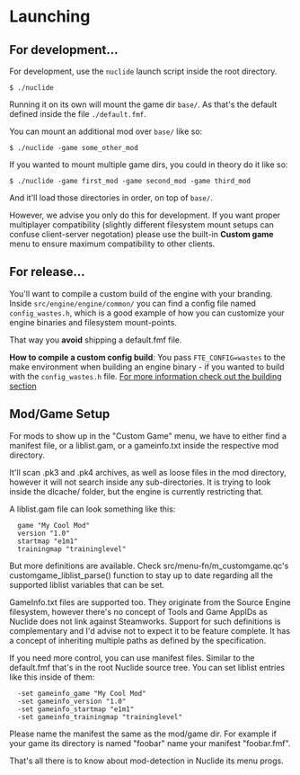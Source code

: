 # Launching

## For development...
For development, use the `nuclide` launch script inside the root directory.

```
$ ./nuclide
```

Running it on its own will mount the game dir `base/`. As that's the default defined inside the file `./default.fmf`.

You can mount an additional mod over `base/` like so:

```
$ ./nuclide -game some_other_mod
```

If you wanted to mount multiple game dirs, you could in theory do it like so:

```
$ ./nuclide -game first_mod -game second_mod -game third_mod
```

And it'll load those directories in order, on top of `base/`.

However, we advise you only do this for development. If you want proper multiplayer compatibility (slightly different filesystem mount setups can confuse client-server negotation) please use the built-in **Custom game** menu to ensure maximum compatibility to other clients.

## For release...

You'll want to compile a custom build of the engine with your branding.
Inside `src/engine/engine/common/` you can find a config file named `config_wastes.h`,
which is a good example of how you can customize your engine binaries and filesystem mount-points.

That way you **avoid** shipping a default.fmf file.

**How to compile a custom config build**: You pass `FTE_CONFIG=wastes` to the make environment when building an engine binary - if you wanted to build with the `config_wastes.h` file. [For more information check out the building section](Building.md)

## Mod/Game Setup

For mods to show up in the "Custom Game" menu, we have to either find a manifest
file, or a liblist.gam, or a gameinfo.txt inside the respective mod directory.

It'll scan .pk3 and .pk4 archives, as well as loose files in the mod directory,
however it will not search inside any sub-directories.
It is trying to look inside the dlcache/ folder, but the engine is currently
restricting that.

A liblist.gam file can look something like this:

```
  game "My Cool Mod"
  version "1.0"
  startmap "e1m1"
  trainingmap "traininglevel"
```

But more definitions are available.
Check src/menu-fn/m_customgame.qc's customgame_liblist_parse() function to stay
up to date regarding all the supported liblist variables that can be set.

GameInfo.txt files are supported too. They originate from the Source Engine
filesystem, however there's no concept of Tools and Game AppIDs as Nuclide does
not link against Steamworks.
Support for such definitions is complementary and I'd advise not to expect it
to be feature complete. It has a concept of inheriting multiple paths as defined
by the specification.

If you need more control, you can use manifest files. Similar to the default.fmf
that's in the root Nuclide source tree. You can set liblist entries like this
inside of them:

```
  -set gameinfo_game "My Cool Mod"
  -set gameinfo_version "1.0"
  -set gameinfo_startmap "e1m1"
  -set gameinfo_trainingmap "traininglevel"
```

Please name the manifest the same as the mod/game dir. For example if your game
its directory is named "foobar" name your manifest "foobar.fmf".

That's all there is to know about mod-detection in Nuclide its menu progs.
